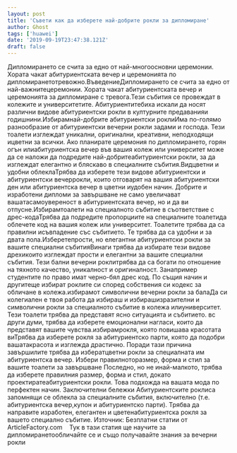 ```yaml
---
layout: post
title: 'Съвети как да изберете най-добрите рокли за дипломиране'
author: Ghost
tags: ['huawei']
date: '2019-09-19T23:47:38.121Z'
draft: false
---
```


Дипломирането се счита за едно от най-многоосновни церемонии. Хората чакат абитуриентската вечер и церемонията по дипломиранетотревожно.ВъведениеДипломирането се счита за едно от най-важнитецеремонии. Хората чакат абитуриентската вечер и церемонията за дипломиране с тревога.Тези събития се провеждат в колежите и университетите. Абитуриентитебиха искали да носят различни видове абитуриентски рокли в културните предаванияи годишнини.Избирамнай-добрите абитуриентски роклиИма по-голямо разнообразие от абитуриентски вечерни рокли задами и господа. Тези тоалети изглеждат уникални, оригинални, креативни, неподходящи ицветни за всички. Ако планирате церемония по дипломирането, горян огън илиабитуриентска вечер във вашия колеж или университет може да се наложи да подредите най-добритеабитуриентски рокли, за да изглеждат елегантно и бляскаво в специалните събития.Видцветни и удобни облеклаТрябва да изберете тези видове абитуриентски и абитуриентски вечеррокли, които отговарят на вашия абитуриентски ден или абитуриентска вечер в цветни иудобен начин. Добрите и изработени дипломи за завършване не само увеличават вашатасамоувереност в абитуриентската вечер, но и да ви отпусне.Избирамтоалети на специалното събитие в съответствие с дрес-кодаТрябва да подредите пропорциите на специалните тоалетида облечете код на вашия колеж или университет. Тоалетите трябва да са правилни исъвпадение със събитието. Те трябва да са удобни и за двата пола.Изберетепрости, но елегантни абитуриентски рокли за вашите специални събитияВинаги трябва да избирате тези видове дрехикоито изглеждат прости и елегантни за вашите специални събития. Тези бални вечерни роклитрябва да са богати по отношение на тяхното качество, уникалност и оригиналност. Занапример студентите по право имат черно-бял дрес код. По същия начин и другитеще избират роклите си според собствения си кодекс за обличане в колежа.избирамот символични вечерни рокли за балаДа си колегиален е твоя работа да избираш и избирашизразителни и символични рокли за специалното събитие в колежа илиуниверситет. Тези тоалети трябва да представят ясно ситуацията и събитието. вс други думи, трябва да изберете емоционални нагласи, които да представят вашите чувства.избирамрокля, която повишава красотата виТрябва да изберете рокля за абитуриентско парти, която да подобри вашатакрасота и изглежда драстично. Поради тази причина завършилите трябва да избератцветни рокли за специалната им абитуриентска вечер. Избери правилноторазмер, форма и стил за вашите тоалети за завършване Последно, но не инай-малкото, трябва да изберете правилния размер, форма и стил, докато проектиратеабитуриентски рокли. Това подхожда на вашата мода по перфектен начин. Заключителни бележки Абитуриентските роклиса запомнящи се облекла за специалните събития, включително (т.е. абитуриентска вечер,купон и абитуриентско парти). Трябва да направите изработен, елегантен и цветенабитуриентска рокля за вашето специално събитие. Източник: Безплатни статии от ArticleFactory.com    Тук в тази статия ще научите за дипломиранетообличайте се и също получавайте знания за вечерни рокли
